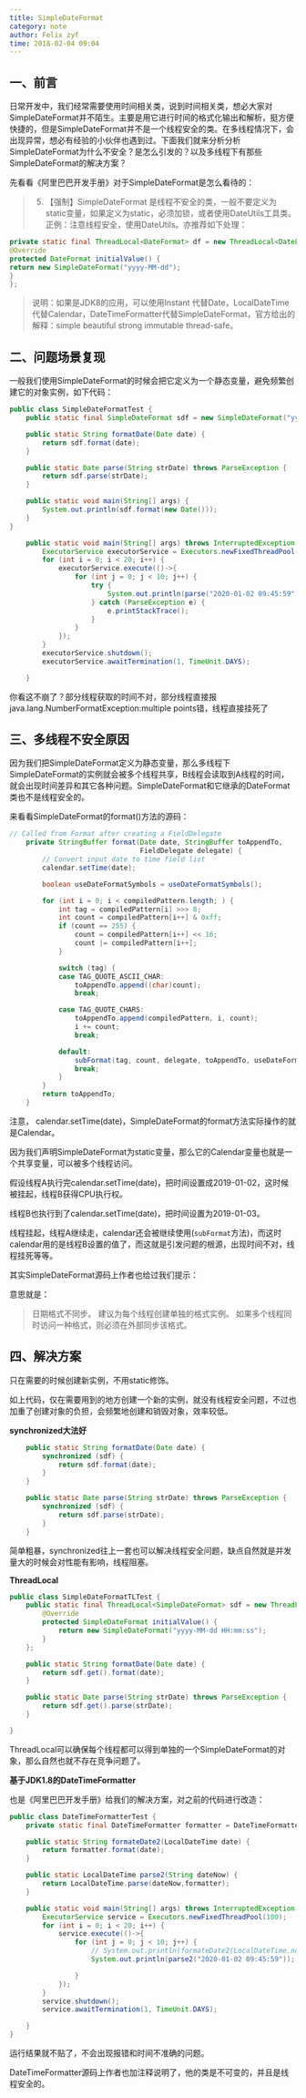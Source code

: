 ```yaml
---
title: SimpleDateFormat
category: note
author: Felix zyf
time: 2018-02-04 09:04
---
```


## 一、前言

日常开发中，我们经常需要使用时间相关类，说到时间相关类，想必大家对SimpleDateFormat并不陌生。主要是用它进行时间的格式化输出和解析，挺方便快捷的，但是SimpleDateFormat并不是一个线程安全的类。在多线程情况下，会出现异常，想必有经验的小伙伴也遇到过。下面我们就来分析分析SimpleDateFormat为什么不安全？是怎么引发的？以及多线程下有那些SimpleDateFormat的解决方案？

先看看《阿里巴巴开发手册》对于SimpleDateFormat是怎么看待的：

>5. 【强制】SimpleDateFormat
 是线程不安全的类，一般不要定义为static变量，如果定义为static，必须加锁，或者使用DateUtils工具类。 正例：注意线程安全，使用DateUtils。亦推荐如下处理：
```java
private static final ThreadLocal<DateFormat> df = new ThreadLocal<DateFormat>() {
@Override
protected DateFormat initialValue() {
return new SimpleDateFormat("yyyy-MM-dd");
}
};
```
>说明：如果是JDK8的应用，可以使用Instant
代替Date，LocalDateTime代替Calendar，DateTimeFormatter代替SimpleDateFormat，官方给出的解释：simple beautiful strong immutable thread-safe。

## 二、问题场景复现

一般我们使用SimpleDateFormat的时候会把它定义为一个静态变量，避免频繁创建它的对象实例，如下代码：

```java
public class SimpleDateFormatTest {
    public static final SimpleDateFormat sdf = new SimpleDateFormat("yyyy-MM-dd HH:mm:s");

    public static String formatDate(Date date) {
        return sdf.format(date);
    }

    public static Date parse(String strDate) throws ParseException {
        return sdf.parse(strDate);
    }

    public static void main(String[] args) {
        System.out.println(sdf.format(new Date()));
    }
}

```

```java
    public static void main(String[] args) throws InterruptedException {
        ExecutorService executorService = Executors.newFixedThreadPool(100);
        for (int i = 0; i < 20; i++) {
            executorService.execute(()->{
                for (int j = 0; j < 10; j++) {
                    try {
                        System.out.println(parse("2020-01-02 09:45:59"));
                    } catch (ParseException e) {
                        e.printStackTrace();
                    }
                }
            });
        }
        executorService.shutdown();
        executorService.awaitTermination(1, TimeUnit.DAYS);

    }
```

你看这不崩了？部分线程获取的时间不对，部分线程直接报 java.lang.NumberFormatException:multiple points错，线程直接挂死了

## 三、多线程不安全原因

因为我们把SimpleDateFormat定义为静态变量，那么多线程下SimpleDateFormat的实例就会被多个线程共享，B线程会读取到A线程的时间，就会出现时间差异和其它各种问题。SimpleDateFormat和它继承的DateFormat类也不是线程安全的。

来看看SimpleDateFormat的format()方法的源码：

```java
// Called from Format after creating a FieldDelegate
    private StringBuffer format(Date date, StringBuffer toAppendTo,
                                FieldDelegate delegate) {
        // Convert input date to time field list
        calendar.setTime(date);

        boolean useDateFormatSymbols = useDateFormatSymbols();

        for (int i = 0; i < compiledPattern.length; ) {
            int tag = compiledPattern[i] >>> 8;
            int count = compiledPattern[i++] & 0xff;
            if (count == 255) {
                count = compiledPattern[i++] << 16;
                count |= compiledPattern[i++];
            }

            switch (tag) {
            case TAG_QUOTE_ASCII_CHAR:
                toAppendTo.append((char)count);
                break;

            case TAG_QUOTE_CHARS:
                toAppendTo.append(compiledPattern, i, count);
                i += count;
                break;

            default:
                subFormat(tag, count, delegate, toAppendTo, useDateFormatSymbols);
                break;
            }
        }
        return toAppendTo;
    }
```

注意， calendar.setTime(date)，SimpleDateFormat的format方法实际操作的就是Calendar。

因为我们声明SimpleDateFormat为static变量，那么它的Calendar变量也就是一个共享变量，可以被多个线程访问。

假设线程A执行完calendar.setTime(date)，把时间设置成2019-01-02，这时候被挂起，线程B获得CPU执行权。

线程B也执行到了calendar.setTime(date)，把时间设置为2019-01-03。

线程挂起，线程A继续走，calendar还会被继续使用(`subFormat`方法)，而这时calendar用的是线程B设置的值了，而这就是引发问题的根源，出现时间不对，线程挂死等等。

其实SimpleDateFormat源码上作者也给过我们提示：

意思就是：

>日期格式不同步。
>建议为每个线程创建单独的格式实例。
>如果多个线程同时访问一种格式，则必须在外部同步该格式。

## 四、解决方案

只在需要的时候创建新实例，不用static修饰。

如上代码，仅在需要用到的地方创建一个新的实例，就没有线程安全问题，不过也加重了创建对象的负担，会频繁地创建和销毁对象，效率较低。

**synchronized大法好**

```java
    public static String formatDate(Date date) {
        synchronized (sdf) {
            return sdf.format(date);
        }
    }

    public static Date parse(String strDate) throws ParseException {
        synchronized (sdf) {
            return sdf.parse(strDate);
        }
    }
```

简单粗暴，synchronized往上一套也可以解决线程安全问题，缺点自然就是并发量大的时候会对性能有影响，线程阻塞。

**ThreadLocal**

```java
public class SimpleDateFormatTLTest {
    public static final ThreadLocal<SimpleDateFormat> sdf = new ThreadLocal<SimpleDateFormat>(){
        @Override
        protected SimpleDateFormat initialValue() {
            return new SimpleDateFormat("yyyy-MM-dd HH:mm:ss");
        }
    };

    public static String formatDate(Date date) {
        return sdf.get().format(date);
    }

    public static Date parse(String strDate) throws ParseException {
        return sdf.get().parse(strDate);
    }

}
```

ThreadLocal可以确保每个线程都可以得到单独的一个SimpleDateFormat的对象，那么自然也就不存在竞争问题了。

**基于JDK1.8的DateTimeFormatter**

也是《阿里巴巴开发手册》给我们的解决方案，对之前的代码进行改造：

```java
public class DateTimeFormatterTest {
    private static final DateTimeFormatter formatter = DateTimeFormatter.ofPattern("yyyy-MM-dd HH:mm:ss");

    public static String formateDate2(LocalDateTime date) {
        return formatter.format(date);
    }

    public static LocalDateTime parse2(String dateNow) {
        return LocalDateTime.parse(dateNow,formatter);
    }

    public static void main(String[] args) throws InterruptedException {
        ExecutorService service = Executors.newFixedThreadPool(100);
        for (int i = 0; i < 20; i++) {
            service.execute(()->{
                for (int j = 0; j < 10; j++) {
                    // System.out.println(formateDate2(LocalDateTime.now()));
                    System.out.println(parse2("2020-01-02 09:45:59"));

                }
            });
        }
        service.shutdown();
        service.awaitTermination(1, TimeUnit.DAYS);

    }
}

```

运行结果就不贴了，不会出现报错和时间不准确的问题。

DateTimeFormatter源码上作者也加注释说明了，他的类是不可变的，并且是线程安全的。




